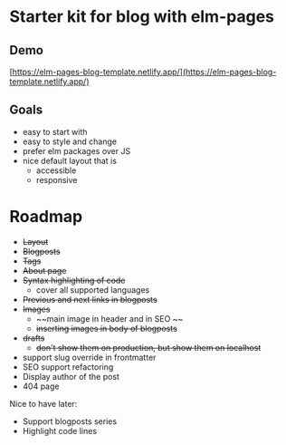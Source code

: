# Starter kit for blog with elm-pages

## Demo

[https://elm-pages-blog-template.netlify.app/](https://elm-pages-blog-template.netlify.app/)

## Goals

- easy to start with
- easy to style and change
- prefer elm packages over JS
- nice default layout that is 
  - accessible
  - responsive

# Roadmap

- ~~Layout~~ 
- ~~Blogposts~~ 
- ~~Tags~~
- ~~About page~~ 
- ~~Syntax highlighting of code~~ 
  - cover all supported languages
- ~~Previous and next links in blogposts~~ 
- ~~Images~~
  - ~~main image in header and in SEO ~~
  - ~~inserting images in body of blogposts~~
- ~~drafts~~
  - ~~don't show them on production, but show them on localhost~~
- support slug override in frontmatter
- SEO support refactoring
- Display author of the post
- 404 page

Nice to have later:

- Support blogposts series
- Highlight code lines 
